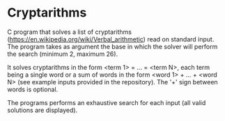 # Cryptarithms

C program that solves a list of cryptarithms (https://en.wikipedia.org/wiki/Verbal_arithmetic) read on standard input. The program takes as argument the base in which the solver will perform the search (minimum 2, maximum 26).

It solves cryptarithms in the form \<term 1\> = ... = \<term N\>, each term being a single word or a sum of words in the form \<word 1\> + ... + \<word N\> (see example inputs provided in the repository). The '+' sign between words is optional.
  
The programs performs an exhaustive search for each input (all valid solutions are displayed).
